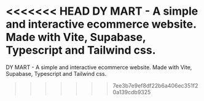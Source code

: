 <<<<<<< HEAD
DY MART - A simple and interactive ecommerce website. Made with Vite, Supabase, Typescript and Tailwind css.
=======
DY MART - A simple and interactive ecommerce website.
Made with Vite, Supabase, Typescript and Tailwind css.
>>>>>>> 7ee3b7e9ef8df22b6a406ec351f20a139cdb9325
